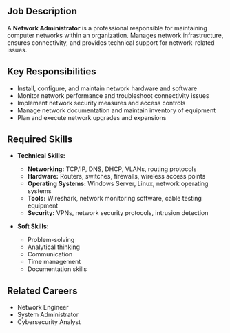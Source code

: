 ## Job Description
A **Network Administrator** is a professional responsible for maintaining computer networks within an organization. Manages network infrastructure, ensures connectivity, and provides technical support for network-related issues.

## Key Responsibilities
- Install, configure, and maintain network hardware and software
- Monitor network performance and troubleshoot connectivity issues
- Implement network security measures and access controls
- Manage network documentation and maintain inventory of equipment
- Plan and execute network upgrades and expansions

## Required Skills
- **Technical Skills:**
  - **Networking:** TCP/IP, DNS, DHCP, VLANs, routing protocols
  - **Hardware:** Routers, switches, firewalls, wireless access points
  - **Operating Systems:** Windows Server, Linux, network operating systems
  - **Tools:** Wireshark, network monitoring software, cable testing equipment
  - **Security:** VPNs, network security protocols, intrusion detection

- **Soft Skills:**
  - Problem-solving
  - Analytical thinking
  - Communication
  - Time management
  - Documentation skills

## Related Careers
- Network Engineer
- System Administrator
- Cybersecurity Analyst